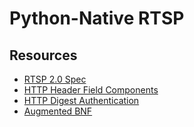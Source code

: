 
# Python-Native RTSP


## Resources

  * [RTSP 2.0 Spec](https://tools.ietf.org/rfc/rfc7826)
  * [HTTP Header Field Components](https://tools.ietf.org/html/rfc7230#section-3.2.6)
  * [HTTP Digest Authentication](https://tools.ietf.org/html/rfc7616)
  * [Augmented BNF](https://tools.ietf.org/html/rfc5234#page-6)